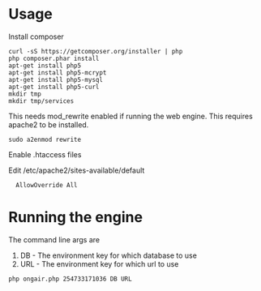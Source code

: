 Usage
=====

Install composer

```
curl -sS https://getcomposer.org/installer | php
php composer.phar install
apt-get install php5
apt-get install php5-mcrypt
apt-get install php5-mysql
apt-get install php5-curl
mkdir tmp
mkdir tmp/services
```

This needs mod_rewrite enabled if running the web engine. This requires apache2 to be installed.

```sudo a2enmod rewrite```

Enable .htaccess files

Edit /etc/apache2/sites-available/default

```
  AllowOverride All
```



Running the engine
==================
The command line args are

1. DB - The environment key for which database to use
2. URL - The environment key for which url to use

```
php ongair.php 254733171036 DB URL
```